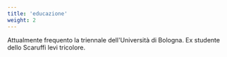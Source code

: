 ```yaml
---
title: 'educazione'
weight: 2
---
```


Attualmente frequento la triennale dell'Università di Bologna.
Ex studente dello Scaruffi levi tricolore.

